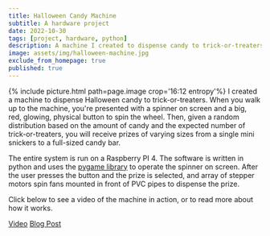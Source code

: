 ```yaml
---
title: Halloween Candy Machine
subtitle: A hardware project
date: 2022-10-30
tags: [project, hardware, python]
description: A machine I created to dispense candy to trick-or-treaters
image: assets/img/halloween-machine.jpg
exclude_from_homepage: true
published: true
---
```


{% include picture.html path=page.image crop='16:12 entropy'%}
I created a machine to dispense Halloween candy to trick-or-treaters. When you walk up to the machine, you're presented with a spinner on screen and a big, red, glowing, physical button to spin the wheel. Then, given a random distribution based on the amount of candy and the expected number of trick-or-treaters, you will receive prizes of varying sizes from a single mini snickers to a full-sized candy bar.

The entire system is run on a Raspberry PI 4. The software is written in python and uses the [pygame library](https://www.pygame.org) to operate the spinner on screen. After the user presses the button and the prize is selected, and array of stepper motors spin fans mounted in front of PVC pipes to dispense the prize.

Click below to see a video of the machine in action, or to read more about how it works.

<div class="link-row">
  <a href="https://www.youtube.com/shorts/fchGsu-fy-E">Video</a>
  <a href="{% post_url how-i-built-my-halloween-candy-machine/2022-10-30-how-i-built-my-halloween-candy-machine %}">Blog Post</a>
</div>